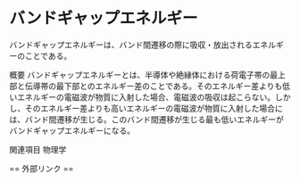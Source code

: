 # バンドギャップエネルギー

バンドギャップエネルギーは、バンド間遷移の際に吸収・放出されるエネルギーのことである。

概要
バンドギャップエネルギーとは、半導体や絶縁体における荷電子帯の最上部と伝導帯の最下部とのエネルギー差のことである。そのエネルギー差よりも低いエネルギーの電磁波が物質に入射した場合、電磁波の吸収は起こらない。しかし、そのエネルギー差よりも高いエネルギーの電磁波が物質に入射した場合には、バンド間遷移が生じる。このバンド間遷移が生じる最も低いエネルギーがバンドギャップエネルギーになる。

関連項目
物理学


== 外部リンク ==